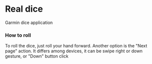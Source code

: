 # Real dice
Garmin dice application

### How to roll
To roll the dice, just roll your hand forward. Another option is the "Next page" action. It differs among devices, it can be swipe right or down gesture, or "Down" button click

